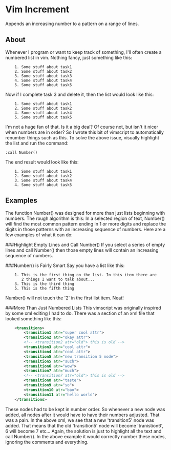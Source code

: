 Vim Increment
=============
Appends an increasing number to a pattern on a range of lines.

About
-----
Whenever I program or want to keep track of something, I'll often create a numbered list in vim. Nothing fancy, just something like this:

        1. Some stuff about task1
        2. Some stuff about task2
        3. Some stuff about task3
        4. Some stuff about task4
        5. Some stuff about task5

Now if I complete task 3 and delete it, then the list would look like this:

        1. Some stuff about task1
        2. Some stuff about task2
        4. Some stuff about task4
        5. Some stuff about task5

I'm not a huge fan of that. Is it a big deal? Of course not, but isn't it nicer when numbers are in order? So I wrote this bit of vimscript to automatically renumber things such as this. To solve the above issue, visually highlight the list and run the command:

```vim
:call Number()
```

The end result would look like this:

        1. Some stuff about task1
        2. Some stuff about task2
        3. Some stuff about task4
        4. Some stuff about task5

Examples
--------
The function Number() was designed for more than just lists beginning with numbers. The rough algorithm is this: In a selected region of text, Number() will find the most common pattern ending in 1 or more digits and replace the digits in those patterns with an increasing sequence of numbers. Here are a few examples of what it can do:

###Highlight Empty Lines and Call Number()
If you select a series of empty lines and call Number() then those empty lines will contain an increasing sequence of numbers.

###Number() is Fairly Smart
Say you have a list like this:

        1. This is the first thing on the list. In this item there are
           2 things I want to talk about...
        3. This is the third thing
        5. This is the fifth thing
        
Number() will not touch the '2' in the first list item. Neat!

###More Than Just Numbered Lists
This vimscript was originally inspired by some xml editing I had to do. There was a section of an xml file that looked something like this:

```xml
    <transitions>
        <transition1 atr="super cool attr">
        <transition2 atr="okay attr">
        <!-- <transition2 atr="old"> this is old -->
        <transition3 atr="cool attr">
        <transition4 atr="cool attr">
        <transition5 atr="new transition 5 node">
        <transition5 atr="such">
        <transition6 atr="wow">
        <transition7 atr="much">
        <!-- <transition7 atr="old"> this is old -->
        <transition8 atr="taste">
        <transition9 atr="so">
        <transition10 atr="bao">
        <transition11 atr="hello world">
    </transitions>
```

These nodes had to be kept in number order. So whenever a new node was added, all nodes after it would have to have their numbers adjusted. That was a pain. In the above xml, we see that a new 'transition5' node was added. That means that the old 'transition5' node will become 'tranistion6', 6 will become 7 etc... Again, the solution is just to highlight all the text and call Number(). In the above example it would correctly number these nodes, ignoring the comments and everything.
